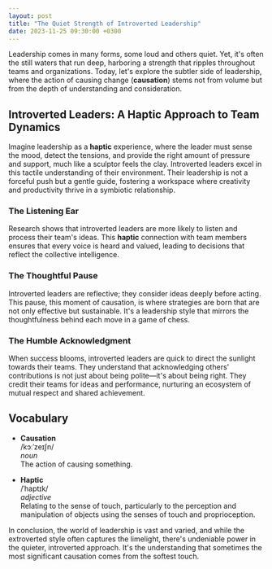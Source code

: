 ```yaml
---
layout: post
title: "The Quiet Strength of Introverted Leadership"
date: 2023-11-25 09:30:00 +0300
---
```


Leadership comes in many forms, some loud and others quiet. Yet, it's often the still waters that run deep, harboring a strength that ripples throughout teams and organizations. Today, let's explore the subtler side of leadership, where the action of causing change (**causation**) stems not from volume but from the depth of understanding and consideration.

## Introverted Leaders: A Haptic Approach to Team Dynamics

Imagine leadership as a **haptic** experience, where the leader must sense the mood, detect the tensions, and provide the right amount of pressure and support, much like a sculptor feels the clay. Introverted leaders excel in this tactile understanding of their environment. Their leadership is not a forceful push but a gentle guide, fostering a workspace where creativity and productivity thrive in a symbiotic relationship.

### The Listening Ear

Research shows that introverted leaders are more likely to listen and process their team's ideas. This **haptic** connection with team members ensures that every voice is heard and valued, leading to decisions that reflect the collective intelligence.

### The Thoughtful Pause

Introverted leaders are reflective; they consider ideas deeply before acting. This pause, this moment of causation, is where strategies are born that are not only effective but sustainable. It's a leadership style that mirrors the thoughtfulness behind each move in a game of chess.

### The Humble Acknowledgment

When success blooms, introverted leaders are quick to direct the sunlight towards their teams. They understand that acknowledging others' contributions is not just about being polite—it's about being right. They credit their teams for ideas and performance, nurturing an ecosystem of mutual respect and shared achievement.

## Vocabulary

- **Causation**  
  /kɔːˈzeɪʃn/  
  *noun*  
  The action of causing something.

- **Haptic**  
  /ˈhaptɪk/  
  *adjective*  
  Relating to the sense of touch, particularly to the perception and manipulation of objects using the senses of touch and proprioception.

In conclusion, the world of leadership is vast and varied, and while the extroverted style often captures the limelight, there's undeniable power in the quieter, introverted approach. It's the understanding that sometimes the most significant causation comes from the softest touch.